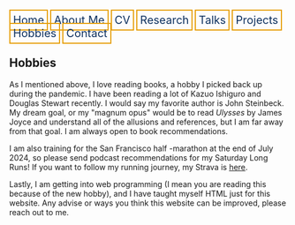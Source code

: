 <html lang="en-US">
<head>
<style>
th, td {
  border-style: none;

body {
  margin: 0;
  font-family: Arial, Helvetica, sans-serif;
}

.topnav {
  overflow: hidden;
  background-color: #333;
}

.topnav a {
  float: left;
  color: #0E315F;
  border:2px solid #E69F0A;
  text-align: center;
  padding: 20px 24px;
  text-decoration: none;
  font-size: 17px;
}

.topnav a:hover {
  background-color: #ddd;
  color: black;
}

.topnav a.active {
  background-color: #04AA6D;
  color: white;
}

</style>
</head>
<body>
 
  
 <div class= "topnav">
  <a style = "color: #0E315F; font-size: 20px; border: 2px solid #E69F0A; padding: 5px; text-decoration: none;" href="mtscott.github.io/index.md">Home</a>
  <a style = "color: #0E315F; font-size: 20px; border: 2px solid #E69F0A; padding: 5px; text-decoration: none;" href="/about.html">About Me</a>
  <a style = "color: #0E315F; font-size: 20px; border: 2px solid #E69F0A; padding: 5px; text-decoration: none;" href="/vita.html">CV</a>
  <a style = "color: #0E315F; font-size: 20px; border: 2px solid #E69F0A; padding: 5px; text-decoration: none;" href="/research.html">Research</a>
  <a style = "color: #0E315F; font-size: 20px; border: 2px solid #E69F0A; padding: 5px; text-decoration: none;" href="/talks.html">Talks</a>
  <a style = "color: #0E315F; font-size: 20px; border: 2px solid #E69F0A; padding: 5px; text-decoration: none;" href="/projects.html">Projects</a>
  <a style = "color: #0E315F; font-size: 20px; border: 2px solid #E69F0A; padding: 5px; text-decoration: none;" href="/hobbies.html">Hobbies</a>
  <a style = "color: #0E315F; font-size: 20px; border: 2px solid #E69F0A; padding: 5px; text-decoration: none;" href="/contact.html">Contact</a>
 </div>
  
<section>
  
  <article>
    <h2>Hobbies</h2>
<p> As I mentioned above, I love reading books, a hobby I picked back up during the pandemic. I have been reading a lot of Kazuo Ishiguro and Douglas Stewart recently. I would say my favorite author is John Steinbeck. My dream goal, or my "magnum opus" would be to read <i>Ulysses</i> by James Joyce and understand all of the allusions and references, but I am far away from that goal. I am always open to book recommendations. </p>
<p> I am also training for the San Francisco half -marathon at the end of July 2024, so please send podcast recommendations for my Saturday Long Runs! If you want to follow my running journey, my Strava is <a href = "https://www.strava.com/athletes/112139544"> here</a>. </p>
<p> Lastly, I am getting into web programming (I mean you are reading this because of the new hobby), and I have taught myself HTML just for this website. Any advise or ways you think this website can be improved, please reach out to me.</p>
  </article>
    

</section>


</body>
</html>
